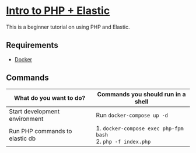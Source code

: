 # [Intro to PHP + Elastic](https://github.com/theonestep4/intro-php-elastic)
 
 This is a beginner tutorial on using PHP and Elastic.

## Requirements
- [Docker](docker.com)

## Commands
| What do you want to do?  | Commands you should run in a shell |
|---|---|
|Start development environment| Run `docker-compose up -d` |
|Run PHP commands to elastic db |1. `docker-compose exec php-fpm bash` <br> 2. `php -f index.php` |